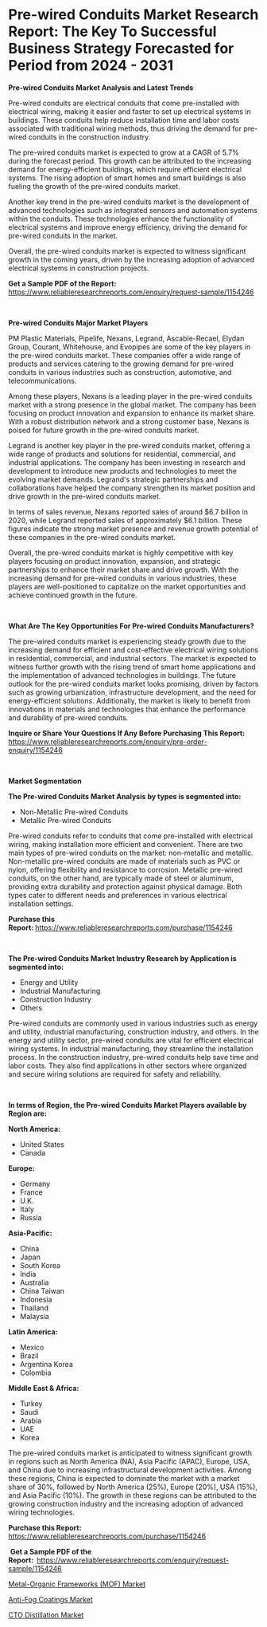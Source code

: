 <p><h1>Pre-wired Conduits Market Research Report: The Key To Successful Business Strategy Forecasted for Period from 2024 - 2031</h1></p><p><strong>Pre-wired Conduits Market Analysis and Latest Trends</strong></p>
<p><p>Pre-wired conduits are electrical conduits that come pre-installed with electrical wiring, making it easier and faster to set up electrical systems in buildings. These conduits help reduce installation time and labor costs associated with traditional wiring methods, thus driving the demand for pre-wired conduits in the construction industry.</p><p>The pre-wired conduits market is expected to grow at a CAGR of 5.7% during the forecast period. This growth can be attributed to the increasing demand for energy-efficient buildings, which require efficient electrical systems. The rising adoption of smart homes and smart buildings is also fueling the growth of the pre-wired conduits market.</p><p>Another key trend in the pre-wired conduits market is the development of advanced technologies such as integrated sensors and automation systems within the conduits. These technologies enhance the functionality of electrical systems and improve energy efficiency, driving the demand for pre-wired conduits in the market.</p><p>Overall, the pre-wired conduits market is expected to witness significant growth in the coming years, driven by the increasing adoption of advanced electrical systems in construction projects.</p></p>
<p><strong>Get a Sample PDF of the Report:&nbsp;</strong> <a href="https://www.reliableresearchreports.com/enquiry/request-sample/1154246">https://www.reliableresearchreports.com/enquiry/request-sample/1154246</a></p>
<p>&nbsp;</p>
<p><strong>Pre-wired Conduits Major Market Players</strong></p>
<p><p>PM Plastic Materials, Pipelife, Nexans, Legrand, Ascable-Recael, Elydan Group, Courant, Whitehouse, and Evopipes are some of the key players in the pre-wired conduits market. These companies offer a wide range of products and services catering to the growing demand for pre-wired conduits in various industries such as construction, automotive, and telecommunications.</p><p>Among these players, Nexans is a leading player in the pre-wired conduits market with a strong presence in the global market. The company has been focusing on product innovation and expansion to enhance its market share. With a robust distribution network and a strong customer base, Nexans is poised for future growth in the pre-wired conduits market.</p><p>Legrand is another key player in the pre-wired conduits market, offering a wide range of products and solutions for residential, commercial, and industrial applications. The company has been investing in research and development to introduce new products and technologies to meet the evolving market demands. Legrand's strategic partnerships and collaborations have helped the company strengthen its market position and drive growth in the pre-wired conduits market.</p><p>In terms of sales revenue, Nexans reported sales of around $6.7 billion in 2020, while Legrand reported sales of approximately $6.1 billion. These figures indicate the strong market presence and revenue growth potential of these companies in the pre-wired conduits market.</p><p>Overall, the pre-wired conduits market is highly competitive with key players focusing on product innovation, expansion, and strategic partnerships to enhance their market share and drive growth. With the increasing demand for pre-wired conduits in various industries, these players are well-positioned to capitalize on the market opportunities and achieve continued growth in the future.</p></p>
<p>&nbsp;</p>
<p><strong>What Are The Key Opportunities For Pre-wired Conduits Manufacturers?</strong></p>
<p><p>The pre-wired conduits market is experiencing steady growth due to the increasing demand for efficient and cost-effective electrical wiring solutions in residential, commercial, and industrial sectors. The market is expected to witness further growth with the rising trend of smart home applications and the implementation of advanced technologies in buildings. The future outlook for the pre-wired conduits market looks promising, driven by factors such as growing urbanization, infrastructure development, and the need for energy-efficient solutions. Additionally, the market is likely to benefit from innovations in materials and technologies that enhance the performance and durability of pre-wired conduits.</p></p>
<p><strong>Inquire or Share Your Questions If Any Before Purchasing This Report:</strong> <a href="https://www.reliableresearchreports.com/enquiry/pre-order-enquiry/1154246">https://www.reliableresearchreports.com/enquiry/pre-order-enquiry/1154246</a></p>
<p>&nbsp;</p>
<p><strong>Market Segmentation</strong></p>
<p><strong>The Pre-wired Conduits Market Analysis by types is segmented into:</strong></p>
<p><ul><li>Non-Metallic Pre-wired Conduits</li><li>Metallic Pre-wired Conduits</li></ul></p>
<p><p>Pre-wired conduits refer to conduits that come pre-installed with electrical wiring, making installation more efficient and convenient. There are two main types of pre-wired conduits on the market: non-metallic and metallic. Non-metallic pre-wired conduits are made of materials such as PVC or nylon, offering flexibility and resistance to corrosion. Metallic pre-wired conduits, on the other hand, are typically made of steel or aluminum, providing extra durability and protection against physical damage. Both types cater to different needs and preferences in various electrical installation settings.</p></p>
<p><strong>Purchase this Report:&nbsp;</strong><a href="https://www.reliableresearchreports.com/purchase/1154246">https://www.reliableresearchreports.com/purchase/1154246</a></p>
<p>&nbsp;</p>
<p><strong>The Pre-wired Conduits Market Industry Research by Application is segmented into:</strong></p>
<p><ul><li>Energy and Utility</li><li>Industrial Manufacturing</li><li>Construction Industry</li><li>Others</li></ul></p>
<p><p>Pre-wired conduits are commonly used in various industries such as energy and utility, industrial manufacturing, construction industry, and others. In the energy and utility sector, pre-wired conduits are vital for efficient electrical wiring systems. In industrial manufacturing, they streamline the installation process. In the construction industry, pre-wired conduits help save time and labor costs. They also find applications in other sectors where organized and secure wiring solutions are required for safety and reliability.</p></p>
<p>&nbsp;</p>
<p><strong>In terms of Region, the Pre-wired Conduits Market Players available by Region are:</strong></p>
<p>
    <p> <strong> North America: </strong>
        <ul>
            <li>United States</li>
            <li>Canada</li>
        </ul>
        </p> 
    <p> <strong> Europe: </strong>
        <ul>
            <li>Germany</li>
            <li>France</li>
            <li>U.K.</li>
            <li>Italy</li>
            <li>Russia</li>
        </ul>
        </p> 
    <p> <strong> Asia-Pacific: </strong>
        <ul>
            <li>China</li>
            <li>Japan</li>
            <li>South Korea</li>
            <li>India</li>
            <li>Australia</li>
            <li>China Taiwan</li>
            <li>Indonesia</li>
            <li>Thailand</li>
            <li>Malaysia</li>
        </ul>
        </p> 
    <p> <strong> Latin America: </strong>
        <ul>
            <li>Mexico</li>
            <li>Brazil</li>
            <li>Argentina Korea</li>
            <li>Colombia</li>
        </ul>
        </p> 
    <p> <strong> Middle East & Africa: </strong>
        <ul>
            <li>Turkey</li>
            <li>Saudi</li>
            <li>Arabia</li>
            <li>UAE</li>
            <li>Korea</li>
        </ul>
    </p>
    </p>
<p><p>The pre-wired conduits market is anticipated to witness significant growth in regions such as North America (NA), Asia Pacific (APAC), Europe, USA, and China due to increasing infrastructural development activities. Among these regions, China is expected to dominate the market with a market share of 30%, followed by North America (25%), Europe (20%), USA (15%), and Asia Pacific (10%). The growth in these regions can be attributed to the growing construction industry and the increasing adoption of advanced wiring technologies.</p></p>
<p><strong>Purchase this Report: </strong><a href="https://www.reliableresearchreports.com/purchase/1154246">https://www.reliableresearchreports.com/purchase/1154246</a></p>
<p>&nbsp;<strong>Get a Sample PDF of the Report:&nbsp;&nbsp;</strong><a href="https://www.reliableresearchreports.com/enquiry/request-sample/1154246">https://www.reliableresearchreports.com/enquiry/request-sample/1154246</a></p>
<p><strong></strong></p>
<p><p><a href="https://github.com/changoleonlaverguenzanoexiste/Market-Research-Report-List-2/blob/main/metal-organic-frameworks-mof-market.md">Metal-Organic Frameworks (MOF) Market</a></p><p><a href="https://github.com/dimitrishawkinswaynenp91rgz/Market-Research-Report-List-1/blob/main/anti-fog-coatings-market.md">Anti-Fog Coatings Market</a></p><p><a href="https://github.com/danielneavesallisons03mba/Market-Research-Report-List-1/blob/main/cto-distillation-market.md">CTO Distillation Market</a></p></p>
